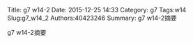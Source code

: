 Title: g7 w14-2
Date: 2015-12-25 14:33
Category: g7
Tags:w14
Slug:g7_w14_2
Authors:40423246
Summary: g7 w14-2摘要


g7 w14-2摘要



